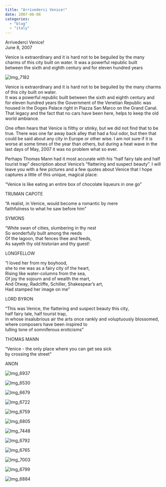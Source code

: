 ```yaml
---
title: "Arrivederci Venice!"
date: 2007-06-08
categories: 
  - "blog"
  - "italy"
---
```


Arrivederci Venice!  
June 8, 2007

Venice is extraordinary and it is hard not to be beguiled by the many  
charms of this city built on water. It was a powerful republic built  
between the sixth and eighth century and for eleven hundred years

<!--more-->

![Img_7182](https://pub-ac94b3f306b24c0dba4238943c97f2e1.r2.dev/photos/uncategorized/2008/03/06/img_7182.png)

Venice is extraordinary and it is hard not to be beguiled by the many charms of this city built on water.  
It was a powerful republic built between the sixth and eighth century and for eleven hundred years the Government of the Venetian Republic was housed in the Doges Palace right in Piazza San Marco on the Grand Canal. That legacy and the fact that no cars have been here, helps to keep the old world ambiance.

One often hears that Venice is filthy or stinky, but we did not find that to be true. There was one far away back alley that had a foul odor, but then that could be said about any city in Europe or other wise. I am not sure if it is worse at some times of the year than others, but during a heat wave in the last days of May, 2007 it was no problem what so ever.

Perhaps Thomas Mann had it most accurate with his “half fairy tale and half tourist trap” description about Venice’s “flattering and suspect beauty”. I will leave you with a few pictures and a few quotes about Venice that I hope captures a little of this unique, magical place:

“Venice is like eating an entire box of chocolate liqueurs in one go”

TRUMAN CAPOTE

“A realist, in Venice, would become a romantic by mere  
faithfulness to what he saw before him”

SYMONS

“White swan of cities, slumbering in thy nest  
So wonderfully built among the reeds  
Of the lagoon, that fences thee and feeds,  
As sayeth thy old historian and thy guest!

LONGFELLOW

“I loved her from my boyhood,  
she to me was as a fairy city of the heart,  
Rising like water-columns from the sea,  
Of joy the sojourn and of wealth the mart,  
And Otway, Radcliffe, Schiller, Shakespear’s art,  
Had stamped her image on me”

LORD BYRON

“This was Venice, the flattering and suspect beauty this city,  
half fairy tale, half tourist trap,  
in whose insalubrious air the arts once rankly and voluptuously blossomed,  
where composers have been inspired to  
lulling tone of somniferous eroticisms”

THOMAS MANN

“Venice - 
the only place where you can get sea sick  
by crossing the street”

ANON

![Img_6937](https://pub-ac94b3f306b24c0dba4238943c97f2e1.r2.dev/photos/uncategorized/2008/03/06/img_6937.png)

![Img_6530](https://pub-ac94b3f306b24c0dba4238943c97f2e1.r2.dev/photos/uncategorized/2008/03/06/img_6530.png)

![Img_6679](https://pub-ac94b3f306b24c0dba4238943c97f2e1.r2.dev/photos/uncategorized/2008/03/06/img_6679.png)

![Img_6722](https://pub-ac94b3f306b24c0dba4238943c97f2e1.r2.dev/photos/uncategorized/2008/03/06/img_6722.png)

![Img_6759](https://pub-ac94b3f306b24c0dba4238943c97f2e1.r2.dev/photos/uncategorized/2008/03/06/img_6759.png)

![Img_6805](https://pub-ac94b3f306b24c0dba4238943c97f2e1.r2.dev/photos/uncategorized/2008/03/06/img_6805.png)

![Img_7448](https://pub-ac94b3f306b24c0dba4238943c97f2e1.r2.dev/photos/uncategorized/2008/03/06/img_7448.png)

![Img_6792](https://pub-ac94b3f306b24c0dba4238943c97f2e1.r2.dev/photos/uncategorized/2008/03/06/img_6792.png)

![Img_6765](https://pub-ac94b3f306b24c0dba4238943c97f2e1.r2.dev/photos/uncategorized/2008/03/06/img_6765.png)

![Img_7003](https://pub-ac94b3f306b24c0dba4238943c97f2e1.r2.dev/photos/uncategorized/2008/03/06/img_7003.png)

![Img_6799](https://pub-ac94b3f306b24c0dba4238943c97f2e1.r2.dev/photos/uncategorized/2008/03/06/img_6799.png)

![Img_6884](https://pub-ac94b3f306b24c0dba4238943c97f2e1.r2.dev/photos/uncategorized/2008/03/06/img_6884.png)
